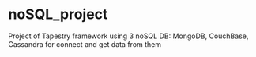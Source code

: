 # noSQL_project
Project of Tapestry framework using 3 noSQL DB: MongoDB, CouchBase, Cassandra for connect and get data from them
